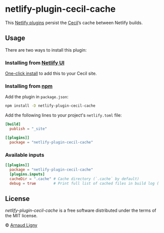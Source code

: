 # netlify-plugin-cecil-cache

This [Netlify plugins](https://www.netlify.com/products/build/plugins/) persist the [Cecil](https://cecil.app)’s cache between Netlify builds.

## Usage

There are two ways to install this plugin:

### Installing from [Netlify UI](https://docs.netlify.com/build-plugins/#ui-installation)

[One-click install](http://app.netlify.com/plugins/netlify-plugin-cecil-cache/install) to add this to your Cecil site.

### Installing from [npm](https://www.npmjs.com/package/netlify-plugin-cecil-cache)

Add the plugin in `package.json`:

```bash
npm install -D netlify-plugin-cecil-cache
```

Add the following lines to your project's `netlify.toml` file:

```toml
[build]
  publish = "_site"

[[plugins]]
  package = "netlify-plugin-cecil-cache"
```

### Available inputs

```toml
[[plugins]]
  package = "netlify-plugin-cecil-cache"
  [plugins.inputs]
  cacheDir = ".cache" # Cache directory (`.cache` by default)
  debug = true        # Print full list of cached files in build log (`false` by default)
```

## License

_netlify-plugin-cecil-cache_ is a free software distributed under the terms of the MIT license.

© [Arnaud Ligny](https://arnaudligny.fr)
